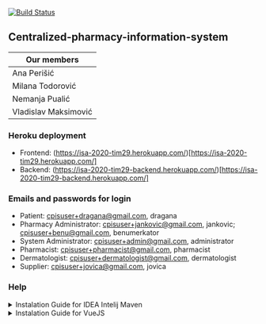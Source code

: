 [![Build Status](https://dev.azure.com/milanatodorovic/ISA/_apis/build/status/Pufke.ISA?branchName=develop)](https://dev.azure.com/milanatodorovic/ISA/_build/latest?definitionId=22&branchName=develop)
## Centralized-pharmacy-information-system

| Our members          | 
| -------------------- | 
| Ana Perišić          | 
| Milana Todorović     | 
| Nemanja Pualić       | 
| Vladislav Maksimović | 

### Heroku deployment
- Frontend: (https://isa-2020-tim29.herokuapp.com/)[https://isa-2020-tim29.herokuapp.com/]
- Backend: (https://isa-2020-tim29-backend.herokuapp.com/)[https://isa-2020-tim29-backend.herokuapp.com/]

### Emails and passwords for login
- Patient: cpisuser+dragana@gmail.com, dragana
- Pharmacy Administrator: cpisuser+jankovic@gmail.com, jankovic; cpisuser+benu@gmail.com, benumerkator
- System Administrator: cpisuser+admin@gmail.com, administrator
- Pharmacist: cpisuser+pharmacist@gmail.com, pharmacist
- Dermatologist: cpisuser+dermatologist@gmail.com, dermatologist
- Supplier: cpisuser+jovica@gmail.com, jovica

### Help

<details>
  <summary> Instalation Guide for IDEA Intelij Maven </summary>
  <br>
  
   - Skini Intelij i instaliraj ga: https://www.jetbrains.com/idea/download/#section=windows 
   - Backend-spring-boot projekat pulluj sa ovog repozitorijuma
   - Otvori pom.xml 
    <p align="left">
      <img src="https://user-images.githubusercontent.com/49925421/98149271-7a111180-1ecd-11eb-92d7-9e9938f51ff8.png" width="1000" title="hover text">
    </p> 
  
   - Selektuj Open as Project, to importuje projekat baziran na POM fajlu
    <p align="left">
      <img src="https://user-images.githubusercontent.com/49925421/98149547-a62c9280-1ecd-11eb-8473-ef04b9727491.png" width="500" title="hover text">
    </p>
  
   - Nakon toga InteliJ ce da importuje projekat i sve potrebne dependencije, ovo moze da potraje vise minuta u zavisnosti od vase internet konekcije
   
   - Skini jdk 11 i instaliraj ga, meni je radilo na javi 11 nije na javi 15 https://www.oracle.com/java/technologies/javase-jdk11-downloads.html
   - Dodaj JDK 11 
   
     <p align="left">
      <img src="https://user-images.githubusercontent.com/49925421/98150290-b002c580-1ece-11eb-8fe1-f96f640bc622.png" width="700" title="hover text">
     </p>
   - Postavi JDK 11: 
     File -> Project structure -> Project -> Project SDK -> 11.
   - Otvori konzolu tj komande za Maven tako sto ces ispratiti sledeca 3 koraka: 

      <p align="left">
        <img src="https://user-images.githubusercontent.com/49925421/98150929-b0e82700-1ecf-11eb-9ca1-52216f69fbc3.png" width="700" title="hover text">
      </p>
   - Izvršavanjem Maven životnih ciklusa dobicete generisan .jar ili .war fajl, u nasem konkretnom slucaju .jar, više o životnim ciklusima možeš pročitati ispod...
   
     <p align="left">
       <img src="https://user-images.githubusercontent.com/49925421/98151241-27852480-1ed0-11eb-9434-c3013eed5be5.png" width="700" title="hover text">
     </p>

### Maven životni ciklusi
Proces generisanja artifakata podrazumeva nekoliko koraka i zadataka koji se moraju izvršiti. Primeri tih zadataka uključuju kompajliranje koda, pokretanje unit testova i       pakovanje artifakata. Maven koristi koncept ciljeva (goals) da predstavi te granularne zadatke. Ciljevi se pakuju u plug-inove koji predstavljaju kolekciju sačinjenu od jednog ili više ciljeva. Ciljevi se mogu pokrenuti unošenjem komandi sa sledećom sintaksom:
mvn plugin_identifikator:goal_identifikator
Maven prati ustanovljeni niz koraka koji se izvršavaju u istom redosledu nezavisno od artifakta koji se pravi. Postoje tri ugrađena životna ciklusa:
1. Default: barata fazama kompajliranja, pakovanja i deployovanja Maven projekata
2. Clean: barata brisanjem privremenih fajlova i generisanih artifakata iz target foldera
3. Site: barata generisanjem dokumentacije
Svaki životni ciklus ima svoje faze:
1. Validate: proverava da li u projektu postoje greške i da li su sve biblioteke dostupne
2. Compile: kompajlira kod
3. Test: pokreće unit testove
4. Package: pakuje kompajliran kod u neku od arhiva
5. Install: instalira arhivu na lokalni repozitorijum. Tada je arhiva dostupna svakom projektu koji se nalazi na toj mašini
6. Deploy: smeša arhivu na udaljeni repozitorijum svima na korišćenje
U svakoj fazi se izvršavaju određeni zadaci i svaka faza je povezana sa jednim ili više ciljeva. Faze delegiraju zadatke svojim ciljevima koje izvršavaju plug-inovi.

</details>

<details>
  <summary> Instalation Guide for VueJS </summary>
  <br>
  <h1 align="center"> Vue.js </h1>
  
![image](https://user-images.githubusercontent.com/49925421/79354142-4de77080-7f3c-11ea-88c3-7ca101204e40.png)

![image](https://user-images.githubusercontent.com/49925421/79359013-53e05000-7f42-11ea-9b86-9f543144959a.png)

<h1 align="center"> STEP 1 </h1>
<h3 > Install Node.js </h3>

![image](https://user-images.githubusercontent.com/49925421/79358986-475bf780-7f42-11ea-8d93-e000e26a07fa.png)

It's recomended to install this extension 
  
![image](https://user-images.githubusercontent.com/49925421/79359330-c18c7c00-7f42-11ea-9b2d-3b20e526984a.png)


<h1 align="center"> STEP 2 </h1>
Install Vue CLI
It's same for windows, just type in CMD
  
![image](https://user-images.githubusercontent.com/49925421/79359657-29db5d80-7f43-11ea-82d0-1eadee743f9d.png)

<h1 align="center"> STEP 3 </h1>
Pull project frontend-vue-js from this repository 


<h1 align="center"> STEP 4 </h1>

Change diretory to frontend-vue-js (cd path/frontend-vue-js), and start server

![image](https://user-images.githubusercontent.com/49925421/103670533-f8e00480-4f79-11eb-89d7-d689f96da7c6.png)

<h1 align="center"> CONGRATS </h1>


![image](https://user-images.githubusercontent.com/49925421/103670684-2af16680-4f7a-11eb-96aa-c67588231188.png)

![image](https://user-images.githubusercontent.com/49925421/103670847-6ee46b80-4f7a-11eb-9d7a-b3f9accc8308.png)




</details>
